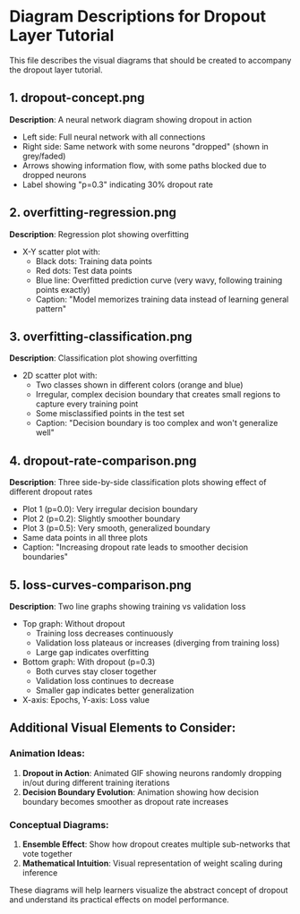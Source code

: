 # Diagram Descriptions for Dropout Layer Tutorial

This file describes the visual diagrams that should be created to accompany the dropout layer tutorial.

## 1. dropout-concept.png
**Description**: A neural network diagram showing dropout in action
- Left side: Full neural network with all connections
- Right side: Same network with some neurons "dropped" (shown in grey/faded)
- Arrows showing information flow, with some paths blocked due to dropped neurons
- Label showing "p=0.3" indicating 30% dropout rate

## 2. overfitting-regression.png
**Description**: Regression plot showing overfitting
- X-Y scatter plot with:
  - Black dots: Training data points
  - Red dots: Test data points
  - Blue line: Overfitted prediction curve (very wavy, following training points exactly)
  - Caption: "Model memorizes training data instead of learning general pattern"

## 3. overfitting-classification.png
**Description**: Classification plot showing overfitting
- 2D scatter plot with:
  - Two classes shown in different colors (orange and blue)
  - Irregular, complex decision boundary that creates small regions to capture every training point
  - Some misclassified points in the test set
  - Caption: "Decision boundary is too complex and won't generalize well"

## 4. dropout-rate-comparison.png
**Description**: Three side-by-side classification plots showing effect of different dropout rates
- Plot 1 (p=0.0): Very irregular decision boundary
- Plot 2 (p=0.2): Slightly smoother boundary
- Plot 3 (p=0.5): Very smooth, generalized boundary
- Same data points in all three plots
- Caption: "Increasing dropout rate leads to smoother decision boundaries"

## 5. loss-curves-comparison.png
**Description**: Two line graphs showing training vs validation loss
- Top graph: Without dropout
  - Training loss decreases continuously
  - Validation loss plateaus or increases (diverging from training loss)
  - Large gap indicates overfitting
- Bottom graph: With dropout (p=0.3)
  - Both curves stay closer together
  - Validation loss continues to decrease
  - Smaller gap indicates better generalization
- X-axis: Epochs, Y-axis: Loss value

## Additional Visual Elements to Consider:

### Animation Ideas:
1. **Dropout in Action**: Animated GIF showing neurons randomly dropping in/out during different training iterations
2. **Decision Boundary Evolution**: Animation showing how decision boundary becomes smoother as dropout rate increases

### Conceptual Diagrams:
1. **Ensemble Effect**: Show how dropout creates multiple sub-networks that vote together
2. **Mathematical Intuition**: Visual representation of weight scaling during inference

These diagrams will help learners visualize the abstract concept of dropout and understand its practical effects on model performance.